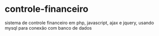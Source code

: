 # controle-financeiro
sistema de controle financeiro em php, javascript, ajax e jquery, usando mysql para conexão com banco de dados
